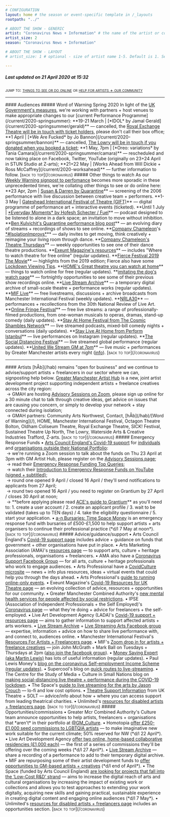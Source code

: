 ```yaml
---
# CONFIGURATION
layout: home # the season or event-specific template in /_layouts
rootpath: "../"

# ABOUT THE SHOW - GENERIC
artist: "Coronavirus News + Information" # the name of the artist or company
artist_size: 2
season: "Coronavirus News + Information"

# ABOUT THE SHOW - LAYOUT
# artist_size: 1 # optional - size of artist name 1-5. Default is 1. Set longer names to lower values

---
```

##### *Last updated on 21 April 2020 at 15:32*        

<span style='font-variant: small-caps'>jump to: [things to see or do online](/coronavirus/#audiences) or [help for artists + our community](/coronavirus/#artists)</span>       
<hr>          
#### Audiences         
##### Word of Warning Spring 2020
In light of the <a href="http://www.gov.uk/coronavirus" target="_blank">UK Government's measures</a>, we're working with partners + host venues to make appropriate changes to our [current Performance Programme](/current/2020-springsummer):            
**19-21 March | [*IDOL* by Jamal Gerald](/current/2020-springsummer/gerald)** — cancelled, the <a href="http://www.royalexchange.co.uk/the-royal-exchange-theatre-suspension-of-activity-from-5pm-on-tuesday-17-march" target="_blank">Royal Exchange Theatre will be in touch with ticket holders</a>, please don't call their box office;          
**1 April | [*We Are Fucked* by Jo Bannon](/current/2020-springsummer/bannon)** — cancelled, <a href="http://thelowry.com/coronavirus" target="_blank">The Lowry will be in touch if you donated when you booked a ticket</a>;         
**1 May, 7pm | [*Oreo: variations* by Tania Camara](/current/2020-springsummer/camara)** — rescheduled and now taking place on Facebook, Twitter, YouTube (originally on 23+24 April in STUN Studio at Z-arts);       
**21+22 May | [Works Ahead from Will Dickie + Ross McCaffrey](/current/2020-worksahead)** — further information to follow.        
<span style='font-variant: small-caps'>[back to top](/coronavirus)</span>           
##### Other things to watch         
As our <a href="http://wordofwarning.posthaven.com" target="_blank">Weekly Warning signpost to perfomance</a> becomes more sporadic in these unprecedented times, we're collating other things to see or do online here:        
**23 Apr, 2pm | <a href="http://www.eventbrite.co.uk/e/susan-darren-screening-live-discussion-tickets-102971977958" target="_blank">Susan & Darren by Quarantine</a>** — screening of the 2006 performance with live discussion between creative team + performers.        
**1-3 May | <a href="http://www.giftfestival.co.uk" target="_blank">Gateshead International Festival of Theatre (GIFT)</a>** — digital programme of performance art + interactive events (ticketed).       
**Until 1 July | <a href="http://fueltheatre.com/projects/everyday-moments" target="_blank">*Everyday Moments* by Hofesh Schecter / Fuel</a>** — podcast designed to be listened to alone in a dark space; an invitation to move without inhibition.        
**<a href="http://smallertemples.wordpress.com/2020/04/04/quarantine-performance" target="_blank">Ben Kulvichit's Quarantine performance blog post</a>** — an evolving diary of streams + recordings of shows to see online.        
**<a href="http://www.companychameleon.com/2020/03/reimagine-your-living-room-through-dance" target="_blank">Company Chameleon</a>'s <a href="http://facebook.com/pg/companychameleon/videos" target="_blank">*#IsolationImprovs*</a>** — daily invites to get moving, think creatively + reimagine your living room through dance.         
**<a href="http://www.companychameleon.com/whats-on/theatre-thursdays" target="_blank">Company Chameleon's Theatre Thursdays</a>** — weekly opportunities to see one of their dance theatre productions.         
**<a href="http://exeuntmagazine.com/features/covid-19-resources-uk-theatre-freelancers" target="_blank">Exeunt Magazine's resources</a>** — includes "Where to watch theatre for free online" (regular updates).        
**<a href="http://vimeo.com/395350772" target="_blank">Fierce Festival 2019 The Movie</a>** — highlights from the 2019 edition; Fierce also have some <a href="http://wearefierce.org/fierces-lockdown-viewing" target="_blank">Lockdown Viewing Tips</a>.        
**<a href="http://homemcr.org/article/great-theatre-you-can-watch-at-home" target="_blank">HOME's Great theatre you can watch at home</a>** — things to watch online for free (regular updates).  
**<a href="http://www.imitatingthedog.co.uk/watch" target="_blank">imitating the dog's watch page</a>** — fortnightly opportunities to see some of their previous show recordings online.         
**<a href="http://livestreamarchive.co.uk/archive" target="_blank">Live Stream Archive</a>** — a temporary digital archive of small-scale theatre + performance works (regular updates).        
**<a href="http://mif.co.uk/mif-launches-mif-live" target="_blank">MIF Live</a>** — free livestreams, discussions + archive broadcasts from Manchester International Festival (weekly updates).        
**<a href="http://nrla30.com" target="_blank">NRLA30</a>** — performances + recollections from the 30th National Review of Live Art.         
**<a href="http://www.onlinefringefestival.com/watch-our-shows" target="_blank">Online Fringe Festival</a>** — free live streams: a range of professionally-filmed productions, from one-woman musicals to operas, dramas, stand-up comedy (daily updates).        
**<a href="http://cosmicshambles.com/stayathome/upcoming-schedule" target="_blank">Stay At Home Festival from The Cosmic Shambles Network</a>** — live streamed podcasts, mixed-bill comedy nights + conversations (daily updates).         
**<a href="http://www.instagram.com/performistanbul" target="_blank">Stay Live At Home from Perform Istanbul</a>** — live performances on Instagram (regular updates).         
**<a href="http://www.socialdistancingfestival.com" target="_blank">The Social Distancing Festival</a>** — live streamed global performance (regular updates).         
**<a href="http://unitedwestream.co.uk" target="_blank">United We Stream GM at 7pm</a>** — live music + performances by Greater Manchester artists every night (<a href="http://www.greatermanchester-ca.gov.uk/news/united-we-stream-to-broadcast-greater-manchester-culture-to-homes-around-the-world" target="_blank">info</a>).        
<span style='font-variant: small-caps'>[back to top](/coronavirus)</span>        
<hr>          
#### Artists         
[hÅb](/hab) remains "open for business" and we continue to advise/support artists + freelancers in our sector where we can, signposting help below.         
<a href="http://www.gm-artisthub.co.uk" target="_blank">Greater Manchester Artist Hub</a> is a new, joint artist development project supporting independent artists + freelance creatives across the city region:<br>&nbsp;→ GMAH are hosting <a href="http://www.gm-artisthub.co.uk/advisory-sessions" target="_blank">Advisory Sessions on Zoom</a>, please sign up online for a 30 minute chat to talk through creative ideas, get advice on issues that are causing you concern, or simply to develop your network + stay connected during isolation;<br>&nbsp;→ GMAH partners: Community Arts Northwest, Contact, [hÅb](/hab)/[Word of Warning](/), HOME, Manchester International Festival, Octagon Theatre Bolton, Oldham Coliseum Theatre, Royal Exchange Theatre, SICK! Festival, Sustained Theatre Up North, The Lowry, Waterside Arts & Creative Industries Trafford, Z-arts.        
<span style='font-variant: small-caps'>[back to top](/coronavirus)</span>       
##### Emergency Response Funds         
• <a href="http://artscouncil.org.uk/covid-19" target="_blank">Arts Council England's Covid-19 support</a> for <a href="http://www.artscouncil.org.uk/funding/financial-support-artists-creative-practitioners-and-freelancers" target="_blank">individuals</a> and <a href="http://www.artscouncil.org.uk/funding/financial-support-organisations-outside-national-portfolio" target="_blank">organisations outside their National Portfolio</a>:<br>&nbsp;→ we're running a Zoom session to talk about the funds on Thu 23 April at 3pm with GM Artist Hub, please register on the <a href="http://www.gm-artisthub.co.uk/advisory-sessions" target="_blank">Advisory Sessions page</a>;<br>&nbsp;→ read their <a href="http://artscouncil.org.uk/news-and-announcements/our-emergency-funding-your-top-queries" target="_blank">Emergency Response Funding Top Queries</a>;<br>&nbsp;→ watch their <a href="http://www.youtube.com/playlist?list=PLzzBvi5D8s7MiapQVSBW21PgAvF6Dd7D3" target="_blank">Introduction to Emergency Response Funds on YouTube (signed + subtitled)</a>;<br>&nbsp;→ round one opened 9 April / closed 16 April / they'll send notifications to applicants from 27 April;<br>&nbsp;→ round two opened 16 April / you need to register on Grantium by 27 April / closes 30 April at noon;<br>&nbsp;→ **before applying please read <a href="http://artscouncil.org.uk/welcome-grantium" target="_blank">ACE's guide to Grantium</a>** as you'll need to: 1. create a user account / 2. create an applicant profile / 3. wait to be validated (takes up to TEN days) / 4. take the eligibility questionnaire / 5. start your application.         
• <a href="http://www.a-n.co.uk/news/a-n-bursaries-time-space-money-open-for-applications" target="_blank">a-n Bursaries: Time Space Money</a> is an emergency response fund with bursaries of £500-£1,500 to help support artists + arts organisers to continue their professional practice (*d/l 7 May at noon*).        
<span style='font-variant: small-caps'>[back to top](/coronavirus)</span>       
##### Advice/guidance/support         
• Arts Council England's <a href="http://artscouncil.org.uk/covid-19" target="_blank">Covid-19 support page</a> includes advice + guidance on funds that government + other organisations have put in place.          
• Arts Marketing Association (AMA)'s <a href="http://www.a-m-a.co.uk/coronavirus-covid-19-resources" target="_blank">resources page</a> — to support arts, culture + heritage professionals, organisations + freelancers.        
• AMA also have a <a href="http://facebook.com/groups/AMACommunitySupport" target="_blank">Coronavirus Support Facebook Group</a> — for all arts, culture + heritage professionals who work to engage audiences.        
• Arts Professional have a <a href="http://www.artsprofessional.co.uk/magazine/covidculture" target="_blank">CovidCulture microsite</a>  — news + info plus resources, ideas + virtual events that could help you through the days ahead.          
• Arts Professional's <a href="http://www.artsprofessional.co.uk/news/covid-19-connecting-online-during-social-distancing" target="_blank">guide to running online-only events</a>.          
• Exeunt Magazine's <a href="http://exeuntmagazine.com/features/covid-19-resources-uk-theatre-freelancers" target="_blank">Covid-19 Resources for UK Theatre page</a> — an evolving collection of advice, resources + opportunities for our community.        
• Greater Manchester Combined Authority's <a href="http://www.greatermanchester-ca.gov.uk/news/new-mental-health-services-for-people-affected-by-social-restrictions" target="_blank">new mental health services for people affected by social restrictions</a>.         
• IPSE (Association of Independent Professionals + the Self Employed)'s <a href="http://www.ipse.co.uk/ipse-news/news-listing/coronavirus-ipse-activity-and-advice-freelancers.html" target="_blank">Coronavirus page</a> — what they're doing + advice for freelancers + the self-employed.        
• Live Art Development Agency (LADA)'s <a href="http://www.thisisliveart.co.uk/resources/covid-19-support-resources" target="_blank">Covid-19 support + resources page</a> — aims to gather information to support affected artists + arts workers.         
• <a href="http://livestreamarchive.co.uk/resources" target="_blank">Live Stream Archive</a> + <a href="http://www.facebook.com/groups/livestreamingarts" target="_blank">Live Streaming Arts Facebook group</a> — expertise, information + advice on how to share live performance with, and connect to, audiences online.         
• Manchester International Festival's <a href="http://mif.co.uk/resources-for-freelance-creatives/" target="_blank">Resources For Artists + Freelancers page</a>.        
• MIF's <a href="http://mif.co.uk/mif-drop-in-artists-freelance-creatives" target="_blank">Zoom drop in for artists + freelance creatives</a> — join John McGrath + Mark Ball on Tuesdays + Thursdays at 2pm (<a href="http://www.facebook.com/groups/mifartistfreelancedropin" target="_blank">also join the facebook group</a>).        
• <a href="http://www.moneysavingexpert.com/news" target="_blank">Money Saving Expert (aka Martin Lewis)</a> has lots of useful information (regular updates).           
• Paul Lewis Money's <a href="http://paullewismoney.blogspot.com/2020/03/self-employed-coronavirus-scheme.html" target="_blank">blog on the coronavirus Self-employment Income Scheme (regular updates)</a>.        
• Supercool's blog on <a href="http://supercooldesign.co.uk/blog/keeping-it-live" target="_blank">quick routes to live-streaming</a>.        
• The Centre for the Study of Media + Culture in Small Nations blog on <a href="http://culture.research.southwales.ac.uk/news-and-events/news/online-theatre-covid-19" target="_blank">making social-distancing live theatre + performance during the COVID-19 lockdown</a>.         
• The Space's <a href="http://www.thespace.org/resource/live-streaming-arts-lo-fi-and-low-cost-options" target="_blank">guide to live streaming for the arts by Jason Crouch</a> — lo-fi and low cost options.        
• <a href="http://theatresupport.info" target="_blank">Theatre Support Information</a> from UK Theatre + SOLT — advice/info about how + where you can access support from leading theatrical charities.        
• Unlimited's <a href="http://weareunlimited.org.uk/links-and-resources-for-disabled-artists-and-freelancers-in-response-to-covid-19-includes-medical-guidance" target="_blank">resources for disabled artists + freelancers page</a>.        
<span style='font-variant: small-caps'>[back to top](/coronavirus)</span>       
##### Opportunities/commissions         
• Greater Mcr Combined Authority's Culture team announce opportunities to help artists, freelancers + organisations that *aren't* in their portfolio at <a href="http://twitter.com/GM_Culture" target="_blank">@GM_Culture</a>.        
• Homotopia <a href="http://homotopia.net/about/commissions" target="_blank">offer £250-£1,000 seed commissions to LGBTQIA artists</a> — to make imaginative new work suitable for the current climate; 50% reserved for NW (*d/l 22 April*).           
• Live Art Development Agency <a href="http://www.thisisliveart.co.uk/opportunities/two-online-home-based-collaborative-residencies-call-for-proposals" target="_blank">offer two online, home-based collaborative residencies (£1,000 each)</a> — the first of a series of commissions they'll be offering over the coming weeks (*d/l 27 April*).           
• <a href="http://livestreamarchive.co.uk/contact" target="_blank">Live Stream Archive</a> — share a recording of a performance to add to their temporary digital archive.        
• MIF are repurposing some of their artist development funds to <a href="http://mif.co.uk/creatives_call_out" target="_blank">offer opportunities to GM-based artists + creatives</a> (*d/l end of April*).      
• The Space (funded by Arts Council England) <a href="http://www.thespace.org/resource/low-cost-rd-commissioning-round" target="_blank">are looking for projects that fall into the ‘Low-Cost R&D’ strand</a> — aims to increase the digital reach of arts and cultural organisations by increasing the impact of existing work or collections and allows you to test approaches to extending your work digitally, acquiring new skills and gaining practical, sustainable experience in creating digital content and engaging online audiences (*d/l 7 May*).           
• Unlimited's <a href="http://weareunlimited.org.uk/links-and-resources-for-disabled-artists-and-freelancers-in-response-to-covid-19-includes-medical-guidance" target="_blank">resources for disabled artists + freelancers page</a> includes an opportunities section.        
<span style='font-variant: small-caps'>[back to top](/coronavirus)</span>
